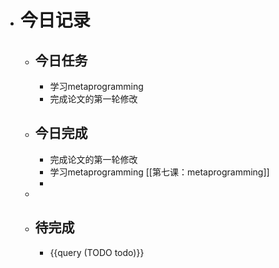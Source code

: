- # 今日记录
	- ## 今日任务
		- 学习metaprogramming
		- 完成论文的第一轮修改
	- ##  今日完成
		- 完成论文的第一轮修改
		- 学习metaprogramming [[第七课：metaprogramming]]
		-
	-
	- ## 待完成
		- {{query (TODO todo)}}